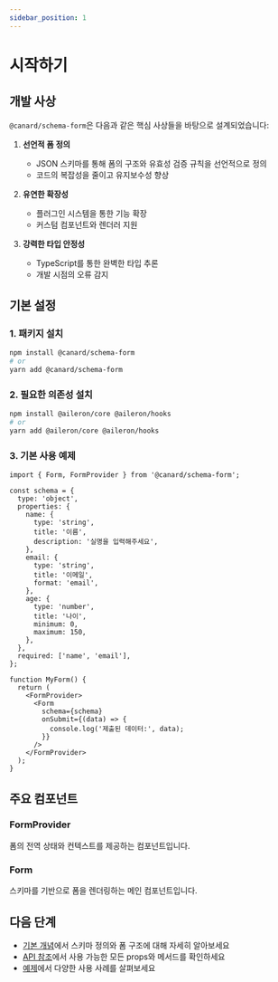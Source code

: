 ```yaml
---
sidebar_position: 1
---
```


# 시작하기

## 개발 사상

`@canard/schema-form`은 다음과 같은 핵심 사상들을 바탕으로 설계되었습니다:

1. **선언적 폼 정의**

   - JSON 스키마를 통해 폼의 구조와 유효성 검증 규칙을 선언적으로 정의
   - 코드의 복잡성을 줄이고 유지보수성 향상

2. **유연한 확장성**

   - 플러그인 시스템을 통한 기능 확장
   - 커스텀 컴포넌트와 렌더러 지원

3. **강력한 타입 안정성**
   - TypeScript를 통한 완벽한 타입 추론
   - 개발 시점의 오류 감지

## 기본 설정

### 1. 패키지 설치

```bash
npm install @canard/schema-form
# or
yarn add @canard/schema-form
```

### 2. 필요한 의존성 설치

```bash
npm install @aileron/core @aileron/hooks
# or
yarn add @aileron/core @aileron/hooks
```

### 3. 기본 사용 예제

```tsx
import { Form, FormProvider } from '@canard/schema-form';

const schema = {
  type: 'object',
  properties: {
    name: {
      type: 'string',
      title: '이름',
      description: '실명을 입력해주세요',
    },
    email: {
      type: 'string',
      title: '이메일',
      format: 'email',
    },
    age: {
      type: 'number',
      title: '나이',
      minimum: 0,
      maximum: 150,
    },
  },
  required: ['name', 'email'],
};

function MyForm() {
  return (
    <FormProvider>
      <Form
        schema={schema}
        onSubmit={(data) => {
          console.log('제출된 데이터:', data);
        }}
      />
    </FormProvider>
  );
}
```

## 주요 컴포넌트

### FormProvider

폼의 전역 상태와 컨텍스트를 제공하는 컴포넌트입니다.

### Form

스키마를 기반으로 폼을 렌더링하는 메인 컴포넌트입니다.

## 다음 단계

- [기본 개념](./concepts.md)에서 스키마 정의와 폼 구조에 대해 자세히 알아보세요
- [API 참조](./api.md)에서 사용 가능한 모든 props와 메서드를 확인하세요
- [예제](./examples.md)에서 다양한 사용 사례를 살펴보세요
